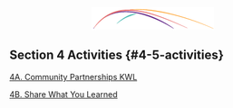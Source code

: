 <div style="text-align:center"><img src="/logo/Connectedlib-Logo-Graph.png" alt=""></div>



## Section 4 Activities {#4-5-activities}

[4A. Community Partnerships KWL](/40_establishing_a_partnership/45_activities/4a-community-partnerships-kwl.html)

[4B. Share What You Learned](/40_establishing_a_partnership/45_activities/4b-share-what-you-learned.html)
